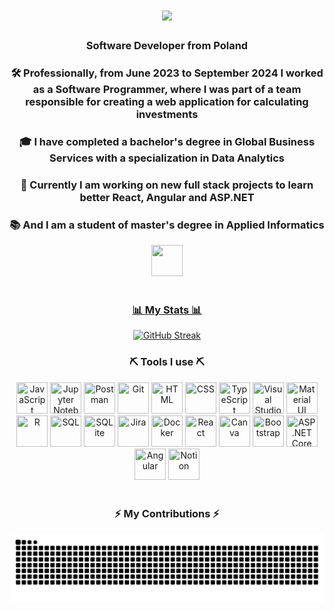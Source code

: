 <h1 align="center">
    <img src="https://readme-typing-svg.herokuapp.com/?font=Righteous&size=35&center=true&vCenter=true&width=500&height=70&duration=4000&lines=Hi+There!+👋🏻;+I'm+Kacper+Ludwiczak!;" />
</h1>

<h3 align="center">Software Developer from Poland</h3>
<div align="center">
<h3>🛠️ Professionally, from June 2023 to September 2024 I worked as a Software Programmer, where I was part of a team responsible for creating a web application for calculating investments</h3>
<h3>🎓 I have completed a bachelor's degree in Global Business Services with a specialization in Data Analytics</h3>
<h3>🔭 Currently I am working on new full stack projects to learn better React, Angular and ASP.NET</h3> 
<h3>📚 And I am a student of master's degree in Applied Informatics</h3>
</div>
<div align="center"> 
    <a href="https://www.linkedin.com/in/kacper-ludwiczak-portfolio/" target="_blank">
    <img src="https://cdn.jsdelivr.net/gh/devicons/devicon@latest/icons/linkedin/linkedin-original.svg" width="50" height="50"  />
</div>
<br>

<h3 align="center">📊 My Stats 📊</h3>
<div align=center>
<a href="https://git.io/streak-stats"><img src="https://github-readme-streak-stats.herokuapp.com?user=KacperLudwiczak&theme=ocean-gradient&hide_border=true&border_radius=30&date_format=j%2Fn%5B%2FY%5D&mode=weekly&card_width=1000&card_height=210" alt="GitHub Streak" /></a>
<br>
        
<h3 align="center">⛏️ Tools I use ⛏️</h3>
<div align="center">
 <img src="https://cdn.jsdelivr.net/gh/devicons/devicon@latest/icons/javascript/javascript-plain.svg" width="50" height="50" title="JavaScript"/>
 <img src="https://cdn.jsdelivr.net/gh/devicons/devicon@latest/icons/jupyter/jupyter-original-wordmark.svg" width="50" height="50" title="Jupyter Notebook" /> 
 <img src="https://cdn.jsdelivr.net/gh/devicons/devicon@latest/icons/postman/postman-plain.svg"  width="50" height="50" title="Postman"/>
 <img src="https://cdn.jsdelivr.net/gh/devicons/devicon@latest/icons/git/git-plain.svg" width="50" height="50" title="Git" />
 <img src="https://cdn.jsdelivr.net/gh/devicons/devicon@latest/icons/html5/html5-plain.svg"  width="50" height="50" title="HTML" />
 <img src="https://cdn.jsdelivr.net/gh/devicons/devicon@latest/icons/css3/css3-plain.svg" width="50" height="50" title="CSS"  />                 
 <img src="https://cdn.jsdelivr.net/gh/devicons/devicon@latest/icons/typescript/typescript-plain.svg"  width="50" height="50" title="TypeScript"  />
 <img src="https://cdn.jsdelivr.net/gh/devicons/devicon@latest/icons/vscode/vscode-original.svg"  width="50" height="50" title="Visual Studio Code"  />        
 <img src="https://cdn.jsdelivr.net/gh/devicons/devicon@latest/icons/materialui/materialui-original.svg" width="50" height="50"  title="Material UI" /> 
 <img src="https://cdn.jsdelivr.net/gh/devicons/devicon@latest/icons/r/r-plain.svg" width="50" height="50"  title="R"/>
 <img src="https://cdn.jsdelivr.net/gh/devicons/devicon@latest/icons/azuresqldatabase/azuresqldatabase-original.svg" width="50" height="50" title="SQL" />      
 <img src="https://cdn.jsdelivr.net/gh/devicons/devicon@latest/icons/sqlite/sqlite-original.svg" width="50" height="50" title="SQLite" />           
 <img src="https://cdn.jsdelivr.net/gh/devicons/devicon@latest/icons/jira/jira-original.svg" width="50" height="50" title="Jira"/>
 <img src="https://cdn.jsdelivr.net/gh/devicons/devicon@latest/icons/docker/docker-plain.svg" width="50" height="50" title="Docker"/>         
 <img src="https://cdn.jsdelivr.net/gh/devicons/devicon@latest/icons/react/react-original.svg" width="50" height="50" title="React" />
 <img src="https://cdn.jsdelivr.net/gh/devicons/devicon@latest/icons/canva/canva-original.svg" width="50" height="50"  title="Canva" />
 <img src="https://cdn.jsdelivr.net/gh/devicons/devicon@latest/icons/bootstrap/bootstrap-original.svg" width="50" height="50"  title="Bootstrap"/>
 <img src="https://cdn.jsdelivr.net/gh/devicons/devicon@latest/icons/dotnetcore/dotnetcore-original.svg" width="50" height="50" title="ASP.NET Core" /> 
 <img src="https://cdn.jsdelivr.net/gh/devicons/devicon@latest/icons/angular/angular-original.svg" width="50" height="50" title="Angular" />
 <img src="https://cdn.jsdelivr.net/gh/devicons/devicon@latest/icons/notion/notion-original.svg" width="50" height="50" title="Notion" />            
</div>
<br>

<div align="center">
  <h3>⚡ My Contributions ⚡</h3>
  <img alt="snake eating my contributions" src="https://raw.githubusercontent.com/KacperLudwiczak/KacperLudwiczak/output/github-contribution-grid-snake.svg" />
</div>
